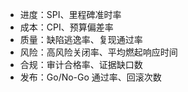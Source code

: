 - 进度：SPI、里程碑准时率
- 成本：CPI、预算偏差率
- 质量：缺陷逃逸率、复现通过率
- 风险：高风险关闭率、平均燃起响应时间
- 合规：审计合格率、证据缺口数
- 发布：Go/No-Go 通过率、回滚次数
